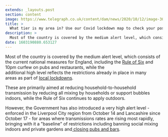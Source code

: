 ```yaml
--- 
extends: _layouts.post 
section: content 
image: https://www.telegraph.co.uk/content/dam/news/2020/10/12/image-30_trans_NvBQzQNjv4Bqxi-ksQ3fPGmi0ooJUJmCnE_vLVUOdLknmAn_Oj2st0w.png?impolicy=logo-overlay 
title: > 
  What tier is my area in? Use our Covid lockdown map to check your postcode 
description: > 
  Most of the country is covered by the medium alert level, which consists of the current national measures for England, including the Rule of Six and 10pm curfew on pubs and restaurants, while the additional high level reflects the restrictions already in place in many areas as part of local lockdowns.These are primarily aimed at reducing household-to-household transmission by reducing all mixing by households or support bubbles indoors, while the Rule of Six continues to apply outdoors.However, the Government has also introduced a very high alert level - enforced in the Liverpool City region from October 14 and Lancashire since October 17 - for areas where transmissions rates are rising most rapidly, bringing with it a "baseline" of restrictions including banning social mixing indoors and private gardens and closing pubs and bars. 
date: 1603190880.653127 
--- 
```

<div><p>Most of the country is covered by the medium&#160;alert level, which&#160;consists of the current national measures for England, including the <a href="https://www.telegraph.co.uk/news/2020/10/20/rule-6-covid-19-social-distancing-rules/">Rule of Six</a> and 10pm curfew on pubs and restaurants, while the additional&#160;high&#160;level&#160;reflects the restrictions already in place in many areas&#160;as part of <a href="https://www.telegraph.co.uk/news/2020/10/19/lockdown-wales-manchester-york-ireland-liverpool-lancashire-local-rules-covid/">local lockdowns</a>.</p>
<p>These are primarily aimed at reducing household-to-household transmission by reducing all mixing by households or support bubbles indoors, while the&#160;Rule of Six&#160;continues to apply outdoors.</p>
<p>However, the Government&#160;has also introduced a&#160;very high&#160;alert level - enforced in the Liverpool City region&#160;from October 14&#160;and Lancashire since October 17&#160;- for areas where&#160;transmissions&#160;rates are rising most rapidly, bringing with it a "baseline" of restrictions including banning&#160;social mixing indoors and private gardens and<a href="https://www.telegraph.co.uk/food-and-drink/news/pubs-close-again-tier-2-lockdown-covid-rules-areas-uk/"> closing pubs and bars</a>.&#160;</p>
</div>
